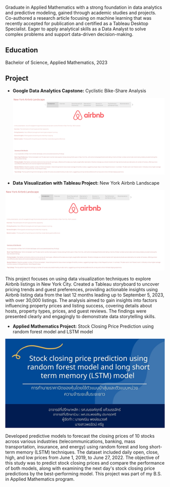 Graduate in Applied Mathematics with a strong foundation in data analytics and predictive modeling, gained through academic studies and projects. Co-authored a research article focusing on machine learning that was recently accepted for publication and certified as a Tableau Desktop Specialist. Eager to apply analytical skills as a Data Analyst to solve complex problems and support data-driven decision-making.

## Education
Bachelor of Science, Applied Mathematics, 2023

## Project
* **Google Data Analytics Capstone:** Cyclistic Bike-Share Analysis

  [![image link](assets/NewYorkAirbnbLandscape.jpg)](https://public.tableau.com/views/Project_17019951499970/NewYorkAirbnbLandscape?:language=en-US&:sid=&:display_count=n&:origin=viz_share_link)



* **Data Visualization with Tableau Project:** New York Airbnb Landscape
  
[![image link](assets/NewYorkAirbnbLandscape.jpg)](https://public.tableau.com/views/Project_17019951499970/NewYorkAirbnbLandscape?:language=en-US&:sid=&:display_count=n&:origin=viz_share_link)

This project focuses on using data visualization techniques to explore Airbnb listings in New York City. Created a Tableau storyboard to uncover pricing trends and guest preferences, providing actionable insights using Airbnb listing data from the last 12 months leading up to September 5, 2023, with over 30,000 listings. The analysis aimed to gain insights into factors influencing property prices and listing success, covering details about hosts, property types, prices, and guest reviews. The findings were presented clearly and engagingly to demonstrate data storytelling skills.

* **Applied Mathematics Project:** Stock Closing Price Prediction using random forest model and LSTM model
  
[![image link](assets/1719000162642.jpg)](https://www.canva.com/design/DAFTWS9J3lQ/FG4Wtcdn2exG4wvIXCwz-g/edit?utm_content=DAFTWS9J3lQ&utm_campaign=designshare&utm_medium=link2&utm_source=sharebutton)

  Developed predictive models to forecast the closing prices of 10 stocks across various industries (telecommunications, banking, mass transportation, insurance, and energy) using random forest and long short-term memory (LSTM) techniques. The dataset included daily open, close, high, and low prices from June 1, 2019, to June 27, 2022. The objective of this study was to predict stock closing prices and compare the performance of both models, along with examining the next day's stock closing price predictions by the best-performing model. This project was part of my B.S. in Applied Mathematics program.

